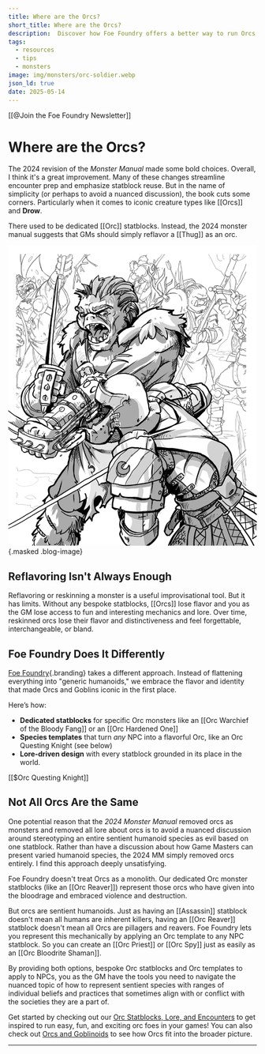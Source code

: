 ```yaml
---
title: Where are the Orcs?
short_title: Where are the Orcs?
description:  Discover how Foe Foundry offers a better way to run Orcs in your 5E campaign, with bespoke statblocks, unique powers, modular templates, and flavorful lore.
tags:
  - resources
  - tips
  - monsters
image: img/monsters/orc-soldier.webp
json_ld: true
date: 2025-05-14
---
```


[[@Join the Foe Foundry Newsletter]]

# Where are the Orcs?

The 2024 revision of the *Monster Manual* made some bold choices. Overall, I think it's a great improvement. Many of these changes streamline encounter prep and emphasize statblock reuse. But in the name of simplicity (or perhaps to avoid a nuanced discussion), the book cuts some corners. Particularly when it comes to iconic creature types like [[Orcs]] and **Drow**.  

There used to be dedicated [[Orc]] statblocks. Instead, the 2024 monster manual suggests that GMs should simply reflavor a [[Thug]] as an orc. 

![Orc soldiers fighting](../img/monsters/orc-soldier.webp){.masked .blog-image}

## Reflavoring Isn't Always Enough

Reflavoring or reskinning a monster is a useful improvisational tool. But it has limits. Without any bespoke statblocks, [[Orcs]] lose flavor and you as the GM lose access to fun and interesting mechanics and lore. Over time, reskinned orcs lose their flavor and distinctiveness and feel forgettable, interchangeable, or bland.

## Foe Foundry Does It Differently

[Foe Foundry](../index.md){.branding} takes a different approach. Instead of flattening everything into "generic humanoids," we embrace the flavor and identity that made Orcs and Goblins iconic in the first place.

Here’s how:

- **Dedicated statblocks** for specific Orc monsters like an [[Orc Warchief of the Bloody Fang]] or an [[Orc Hardened One]]
- **Species templates** that turn *any* NPC into a flavorful Orc, like an Orc Questing Knight (see below)
- **Lore-driven design** with every statblock grounded in its place in the world.

[[$Orc Questing Knight]]

## Not All Orcs Are the Same

One potential reason that the *2024 Monster Manual* removed orcs as monsters and removed all lore about orcs is to avoid a nuanced discussion around stereotyping an entire sentient humanoid species as evil based on one statblock. Rather than have a discussion about how Game Masters can present varied humanoid species, the 2024 MM simply removed orcs entirely. I find this approach deeply unsatisfying.  

Foe Foundry doesn't treat Orcs as a monolith. Our dedicated Orc monster statblocks (like an [[Orc Reaver]]) represent those orcs who have given into the bloodrage and embraced violence and destruction.

But orcs are sentient humanoids. Just as having an [[Assassin]] statblock doesn't mean all humans are inherent killers, having an [[Orc Reaver]] statblock doesn't mean all Orcs are pillagers and reavers. Foe Foundry lets you represent this mechanically by applying an Orc template to any NPC statblock. So you can create an [[Orc Priest]] or [[Orc Spy]] just as easily as an [[Orc Bloodrite Shaman]].

By providing both options, bespoke Orc statblocks and Orc templates to apply to NPCs, you as the GM have the tools you need to navigate the nuanced topic of how to represent sentient species with ranges of individual beliefs and practices that sometimes align with or conflict with the societies they are a part of.

Get started by checking out our [Orc Statblocks, Lore, and Encounters](../monsters/orc.md) to get inspired to run easy, fun, and exciting orc foes in your games! You can also check out [Orcs and Goblinoids](../families/orcs_and_goblinoids.md) to see how Orcs fit into the broader picture.

---